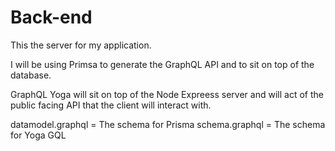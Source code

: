 # Back-end
This the server for my application.

I will be using Primsa to generate the GraphQL API and to sit on top of the database. 

GraphQL Yoga will sit on top of the Node Expreess server and will act of the public facing API that the client will interact with.

datamodel.graphql = The schema for Prisma
schema.graphql = The schema for Yoga GQL
